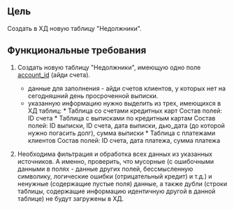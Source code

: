 ## Цель
Создать в ХД новую таблицу "Недолжники".

## Функциональные требования
1. Создать новую таблицу "Недолжники", имеющую одно поле <a href="#">account_id</a> (айди счета). 
    - данные для заполнения - айди счетов клиентов, у которых нет на сегодняшний день просроченной выписки.
    - указанную информацию нужно выделить из трех, имеющихся в ХД таблиц:
            * Таблица со счетами кредитных карт
              Состав полей: ID счета
            * Таблица с выписками по кредитным картам
              Состав полей: ID выписки, ID счета, дата выписки, дью_дата (до которой нужно погасить долг), сумма выписки
            * Таблица с платежами клиентов
              Состав полей: ID счета, дата платежа, сумма платежа

2. Необходима фильтрация и обработка всех данных из указанных источников. А именно, проверить, что мусорные (с ошибочными данными в полях - данные других полей, бессмысленную символику, логические ошибки (отрицательный кредит) и т.д.) и ненужные (содержащие пустые поля) данные, а также дубли (строки таблицы, содержащие информацию идентичную другой в данной таблице) не будут загружены в ХД.
